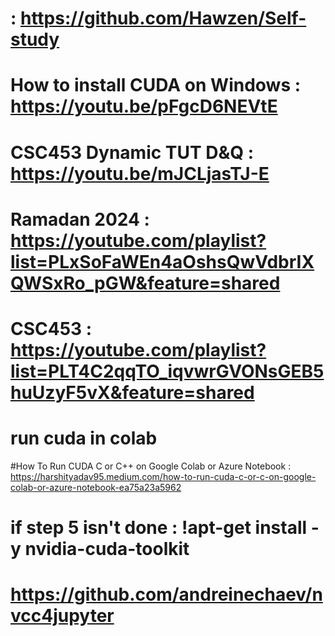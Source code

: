 # : https://github.com/Hawzen/Self-study
# How to install CUDA on Windows : https://youtu.be/pFgcD6NEVtE
# CSC453 Dynamic TUT D&Q : https://youtu.be/mJCLjasTJ-E
# Ramadan 2024 : https://youtube.com/playlist?list=PLxSoFaWEn4aOshsQwVdbrIXQWSxRo_pGW&feature=shared
# CSC453 : https://youtube.com/playlist?list=PLT4C2qqTO_iqvwrGVONsGEB5huUzyF5vX&feature=shared
# run cuda in colab
#How To Run CUDA C or C++ on Google Colab or Azure Notebook : https://harshityadav95.medium.com/how-to-run-cuda-c-or-c-on-google-colab-or-azure-notebook-ea75a23a5962
# if step 5 isn't done : !apt-get install -y nvidia-cuda-toolkit
# https://github.com/andreinechaev/nvcc4jupyter
